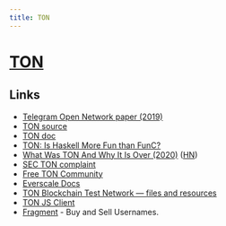 ```yaml
---
title: TON
---
```


# [TON](https://ton.org/)

## Links

- [Telegram Open Network paper (2019)](https://test.ton.org/ton.pdf)
- [TON source](https://github.com/ton-blockchain/ton)
- [TON doc](https://github.com/ton-blockchain/ton/tree/master/doc)
- [TON: Is Haskell More Fun than FunC?](https://serokell.io/blog/ton-blockchain-competition)
- [What Was TON And Why It Is Over (2020)](https://telegra.ph/What-Was-TON-And-Why-It-Is-Over-05-12) ([HN](https://news.ycombinator.com/item?id=23156224))
- [SEC TON complaint](https://www.sec.gov/litigation/complaints/2019/comp-pr2019-212.pdf)
- [Free TON Community](https://freeton.org/main)
- [Everscale Docs](https://docs.tonalliance.org/)
- [TON Blockchain Test Network — files and resources](https://test.ton.org/)
- [TON JS Client](https://github.com/tonwhales/ton)
- [Fragment](https://fragment.com/) - Buy and Sell Usernames.
